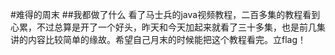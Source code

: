 #难得的周末
##我都做了什么
看了马士兵的java视频教程，二百多集的教程看到心累，不过总算是开了一个好头，昨天和今天加起来就看了三十多集，也是前几集讲的内容比较简单的缘故。希望自己月末的时候能把这个教程看完。立flag！
